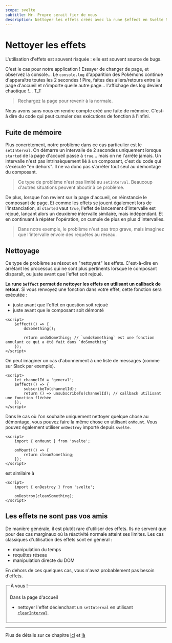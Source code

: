```yaml
---
scope: svelte
subtitle: Mr. Propre serait fier de nous
description: Nettoyer les effets créés avec la rune $effect en Svelte 5
---
```


# Nettoyer les effets

L'utilisation d'effets est souvent risquée : elle est souvent source de bugs.

C'est le cas pour notre application ! Essayer de changer de page, et observez la console... Le
`console.log` d'apparition des Pokémons continue d'apparaître toutes les 2 secondes ! Pire, faites
des allers/retours entre la page d'accueil et n'importe quelle autre page... l'affichage des log
devient chaotique !... T_T

> Rechargez la page pour revenir à la normale.

Nous avons sans nous en rendre compte créé une fuite de mémoire. C'est-à dire du code qui peut
cumuler des exécutions de fonction à l'infini.

## Fuite de mémoire

Plus concrètement, notre problème dans ce cas particulier est le `setInterval`. On démarre un
intervalle de 2 secondes uniquement lorsque `started` de la page d'accueil passe à `true`... mais on
ne l'arrête jamais. Un intervalle n'est pas intrinsèquement lié à un composant, c'est du code qui
s'exécute "en dehors". Il ne va donc pas s'arrêter tout seul au démontage du composant.

> Ce type de problème n'est pas limité au `setInterval`. Beaucoup d'autres situations peuvent
> aboutir à ce problème.

De plus, lorsque l'on revient sur la page d'accueil, on réinstancie le composant de page. Et comme
les effets se jouent également lors de l'instanciation, si `started` vaut `true`, l'effet de
lancement d'intervalle est rejoué, lançant alors un deuxième intervalle similaire, mais indépendant.
Et en continuant à répéter l'opération, on cumule de plus en plus d'intervalles.

> Dans notre exemple, le problème n'est pas trop grave, mais imaginez que l'intervalle envoie des
> requêtes au réseau.

## Nettoyage

Ce type de problème se résout en "nettoyant" les effets. C'est-à-dire en arrêtant les processus qui
ne sont plus pertinents lorsque le composant disparaît, ou juste avant que l'effet soit rejoué.

**La rune `$effect` permet de nettoyer les effets en utilisant un callback de retour**. Si vous
renvoyez une fonction dans votre effet, cette fonction sera exécutée :

- juste avant que l'effet en question soit rejoué
- juste avant que le composant soit démonté

```svelte
<script>
	$effect(() => {
		doSomething();

		return undoSomething; // `undoSomething` est une fonction annulant ce qui a été fait dans `doSomething`
	});
</script>
```

On peut imaginer un cas d'abonnement à une liste de messages (comme sur Slack par exemple).

```svelte
<script>
	let channelId = 'general';
	$effect(() => {
		subscribeTo(channelId);
		return () => unsubscribeTo(channelId); // callback utilisant une fonction fléchée
	});
</script>
```

Dans le cas où l'on souhaite uniquement nettoyer quelque chose au démontage, vous pouvez faire la
même chose en utilisant `onMount`. Vous pouvez également utiliser `onDestroy` importé depuis
`svelte`.

```svelte
<script>
	import { onMount } from 'svelte';

	onMount(() => {
		return cleanSomething;
	});
</script>
```

est similaire à

```svelte
<script>
	import { onDestroy } from 'svelte';

	onDestroy(cleanSomething);
</script>
```

## Les effets ne sont pas vos amis

De manière générale, il est plutôt rare d'utiliser des effets. Ils ne servent que pour des cas
marginaux où la réactivité normale atteint ses limites. Les cas classiques d'utilisation des effets
sont en général :

- manipulation du temps
- requêtes réseau
- manipulation directe du DOM

En dehors de ces quelques cas, vous n'avez probablement pas besoin d'effets.

<fieldset class='task'>
<legend>À vous !</legend>

Dans la page d'accueil

- nettoyer l'effet déclenchant un `setInterval` en utilisant
  [`clearInterval`](https://developer.mozilla.org/fr/docs/Web/API/clearInterval).

</fieldset>

---

Plus de détails sur ce chapitre [ici](https://svelte-5-preview.vercel.app/docs/runes#$effect) et
[là](https://svelte-5-preview.vercel.app/docs/runes#$effect-when-not-to-use-$effect)
